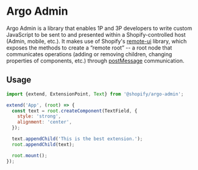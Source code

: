 # Argo Admin

Argo Admin is a library that enables 1P and 3P developers to write custom JavaScript to be sent to and presented within a Shopify-controlled host (Admin, mobile, etc.). It makes use of Shopify's [remote-ui](https://github.com/Shopify/remote-ui) library, which exposes the methods to create a “remote root” -- a root node that communicates operations (adding or removing children, changing properties of components, etc.) through [postMessage](https://developer.mozilla.org/en-US/docs/Web/API/Window/postMessage) communication.

## Usage

```js
import {extend, ExtensionPoint, Text} from '@shopify/argo-admin';

extend('App', (root) => {
  const text = root.createComponent(TextField, {
    style: 'strong',
    alignment: 'center',
  });

  text.appendChild('This is the best extension.');
  root.appendChild(text);

  root.mount();
});
```
